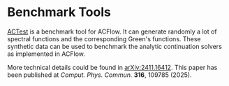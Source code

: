 # Benchmark Tools

[ACTest](https://github.com/huangli712/ACTest) is a benchmark tool for ACFlow. It can generate randomly a lot of spectral functions and the corresponding Green's functions. These synthetic data can be used to benchmark the analytic continuation solvers as implemented in ACFlow.

More technical details could be found in [arXiv:2411.16412](https://arxiv.org/abs/2411.16412). This paper has been published at *Comput. Phys. Commun.* **316**, 109785 (2025).
